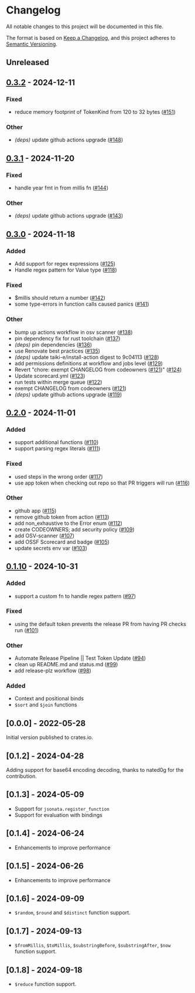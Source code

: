 # Changelog

All notable changes to this project will be documented in this file.

The format is based on [Keep a Changelog](https://keepachangelog.com/en/1.0.0/),
and this project adheres to [Semantic Versioning](https://semver.org/spec/v2.0.0.html).

## Unreleased

## [0.3.2](https://github.com/Stedi/jsonata-rs/compare/v0.3.1...v0.3.2) - 2024-12-11

### Fixed

- reduce memory footprint of TokenKind from 120 to 32 bytes ([#151](https://github.com/Stedi/jsonata-rs/pull/151))

### Other

- *(deps)* update github actions upgrade ([#148](https://github.com/Stedi/jsonata-rs/pull/148))

## [0.3.1](https://github.com/Stedi/jsonata-rs/compare/v0.3.0...v0.3.1) - 2024-11-20

### Fixed

- handle year fmt in from millis fn ([#144](https://github.com/Stedi/jsonata-rs/pull/144))

### Other

- *(deps)* update github actions upgrade ([#143](https://github.com/Stedi/jsonata-rs/pull/143))

## [0.3.0](https://github.com/Stedi/jsonata-rs/compare/v0.2.0...v0.3.0) - 2024-11-18

### Added

- Add support for regex expressions ([#125](https://github.com/Stedi/jsonata-rs/pull/125))
- Handle regex pattern for Value type ([#118](https://github.com/Stedi/jsonata-rs/pull/118))

### Fixed

- $millis should return a number ([#142](https://github.com/Stedi/jsonata-rs/pull/142))
- some type-errors in function calls caused panics ([#141](https://github.com/Stedi/jsonata-rs/pull/141))

### Other

- bump up actions workflow in osv scanner ([#138](https://github.com/Stedi/jsonata-rs/pull/138))
- pin dependency fix for rust toolchain ([#137](https://github.com/Stedi/jsonata-rs/pull/137))
- *(deps)* pin dependencies ([#136](https://github.com/Stedi/jsonata-rs/pull/136))
- use Renovate best practices ([#135](https://github.com/Stedi/jsonata-rs/pull/135))
- *(deps)* update taiki-e/install-action digest to 9c04113 ([#128](https://github.com/Stedi/jsonata-rs/pull/128))
- add permissions definitions at workflow and jobs level ([#129](https://github.com/Stedi/jsonata-rs/pull/129))
- Revert "chore: exempt CHANGELOG from codeowners ([#121](https://github.com/Stedi/jsonata-rs/pull/121))" ([#124](https://github.com/Stedi/jsonata-rs/pull/124))
- Update scorecard.yml ([#123](https://github.com/Stedi/jsonata-rs/pull/123))
- run tests within merge queue ([#122](https://github.com/Stedi/jsonata-rs/pull/122))
- exempt CHANGELOG from codeowners ([#121](https://github.com/Stedi/jsonata-rs/pull/121))
- *(deps)* update github actions upgrade ([#119](https://github.com/Stedi/jsonata-rs/pull/119))

## [0.2.0](https://github.com/Stedi/jsonata-rs/compare/v0.1.10...v0.2.0) - 2024-11-01

### Added

- support additional functions ([#110](https://github.com/Stedi/jsonata-rs/pull/110))
- support parsing regex literals ([#111](https://github.com/Stedi/jsonata-rs/pull/111))

### Fixed

- used steps in the wrong order ([#117](https://github.com/Stedi/jsonata-rs/pull/117))
- use app token when checking out repo so that PR triggers will run ([#116](https://github.com/Stedi/jsonata-rs/pull/116))

### Other

- github app ([#115](https://github.com/Stedi/jsonata-rs/pull/115))
- remove github token from action ([#113](https://github.com/Stedi/jsonata-rs/pull/113))
- add non_exhaustive to the Error enum ([#112](https://github.com/Stedi/jsonata-rs/pull/112))
- create CODEOWNERS; add security policy ([#109](https://github.com/Stedi/jsonata-rs/pull/109))
- add OSV-scanner ([#107](https://github.com/Stedi/jsonata-rs/pull/107))
- add OSSF Scorecard and badge ([#105](https://github.com/Stedi/jsonata-rs/pull/105))
- update secrets env var ([#103](https://github.com/Stedi/jsonata-rs/pull/103))

## [0.1.10](https://github.com/Stedi/jsonata-rs/compare/v0.1.9...v0.1.10) - 2024-10-31

### Added

- support a custom fn to handle regex pattern ([#97](https://github.com/Stedi/jsonata-rs/pull/97))

### Fixed

- using the default token prevents the release PR from having PR checks run ([#101](https://github.com/Stedi/jsonata-rs/pull/101))

### Other

- Automate Release Pipeline || Test Token Update ([#94](https://github.com/Stedi/jsonata-rs/pull/94))
- clean up README.md and status.md ([#99](https://github.com/Stedi/jsonata-rs/pull/99))
- add release-plz workflow ([#98](https://github.com/Stedi/jsonata-rs/pull/98))

### Added

- Context and positional binds
- `$sort` and `$join` functions

## [0.0.0] - 2022-05-28

Initial version published to crates.io.

## [0.1.2] - 2024-04-28

Adding support for base64 encoding decoding, thanks to nated0g for the contribution.

## [0.1.3] - 2024-05-09

- Support for `jsonata.register_function`
- Support for evaluation with bindings

## [0.1.4] - 2024-06-24

- Enhancements to improve performance

## [0.1.5] - 2024-06-26

- Enhancements to improve performance

## [0.1.6] - 2024-09-09

- `$random`, `$round` and `$distinct` function support.

## [0.1.7] - 2024-09-13

- `$fromMillis`, `$toMillis`, `$substringBefore`, `$substringAfter`, `$now` function support.

## [0.1.8] - 2024-09-18

- `$reduce` function support.
